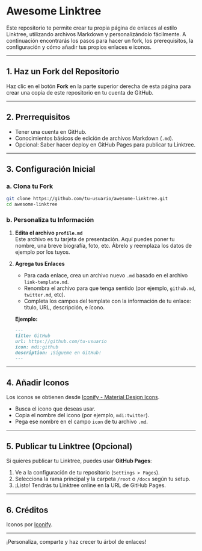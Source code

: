 # Awesome Linktree

Este repositorio te permite crear tu propia página de enlaces al estilo Linktree, utilizando archivos Markdown y personalizándolo fácilmente. A continuación encontrarás los pasos para hacer un fork, los prerequisitos, la configuración y cómo añadir tus propios enlaces e iconos.

---

## 1. Haz un Fork del Repositorio

Haz clic en el botón **Fork** en la parte superior derecha de esta página para crear una copia de este repositorio en tu cuenta de GitHub.

---

## 2. Prerrequisitos

- Tener una cuenta en GitHub.
- Conocimientos básicos de edición de archivos Markdown (`.md`).
- Opcional: Saber hacer deploy en GitHub Pages para publicar tu Linktree.

---

## 3. Configuración Inicial

### a. Clona tu Fork

```bash
git clone https://github.com/tu-usuario/awesome-linktree.git
cd awesome-linktree
```

### b. Personaliza tu Información

1. **Edita el archivo `profile.md`**  
   Este archivo es tu tarjeta de presentación. Aquí puedes poner tu nombre, una breve biografía, foto, etc. Ábrelo y reemplaza los datos de ejemplo por los tuyos.

2. **Agrega tus Enlaces**

   - Para cada enlace, crea un archivo nuevo `.md` basado en el archivo `link-template.md`.
   - Renombra el archivo para que tenga sentido (por ejemplo, `github.md`, `twitter.md`, etc).
   - Completa los campos del template con la información de tu enlace: título, URL, descripción, e ícono.

   **Ejemplo:**
   ```markdown
   ---
   title: GitHub
   url: https://github.com/tu-usuario
   icon: mdi:github
   description: ¡Sígueme en GitHub!
   ---
   ```

---

## 4. Añadir Iconos

Los iconos se obtienen desde [Iconify - Material Design Icons](https://icon-sets.iconify.design/mdi/).

- Busca el icono que deseas usar.
- Copia el nombre del icono (por ejemplo, `mdi:twitter`).
- Pega ese nombre en el campo `icon` de tu archivo `.md`.

---

## 5. Publicar tu Linktree (Opcional)

Si quieres publicar tu Linktree, puedes usar **GitHub Pages**:

1. Ve a la configuración de tu repositorio (`Settings > Pages`).
2. Selecciona la rama principal y la carpeta `/root` o `/docs` según tu setup.
3. ¡Listo! Tendrás tu Linktree online en la URL de GitHub Pages.

---

## 6. Créditos

Iconos por [Iconify](https://icon-sets.iconify.design/mdi/).

---

¡Personaliza, comparte y haz crecer tu árbol de enlaces!
